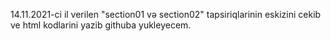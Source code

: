 14.11.2021-ci il
verilen "section01 və section02" tapsiriqlarinin eskizini cekib ve html kodlarini yazib githuba yukleyecem.
